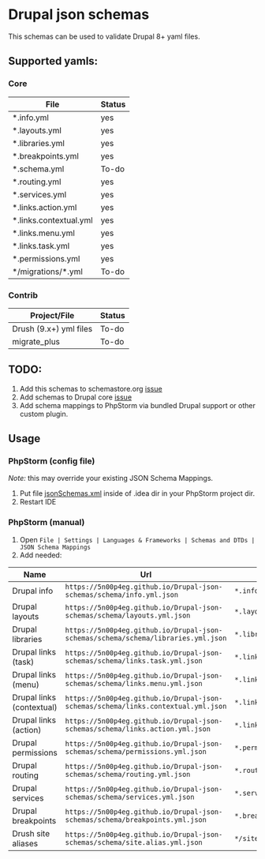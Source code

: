 # Drupal json schemas
This schemas can be used to validate Drupal 8+ yaml files.

## Supported yamls:
### Core
|File                   |Status|
|-----------------------|------|
|*.info.yml             |yes   |
|*.layouts.yml          |yes   |
|*.libraries.yml        |yes   | 
|*.breakpoints.yml      |yes   |
|*.schema.yml           |To-do |
|*.routing.yml          |yes   |
|*.services.yml         |yes   |
|*.links.action.yml     |yes   |
|*.links.contextual.yml |yes   |
|*.links.menu.yml       |yes   |
|*.links.task.yml       |yes   |
|*.permissions.yml      |yes   |
|\*/migrations/\*.yml   |To-do |

### Contrib
|Project/File           |Status|
|-----------------------|------|
|Drush (9.x+) yml files |To-do |
|migrate_plus           |To-do |

## TODO:
1. Add this schemas to schemastore.org [issue](https://github.com/SchemaStore/schemastore/issues/710)
1. Add schemas to Drupal core [issue](https://www.drupal.org/project/drupal/issues/3061454)
1. Add schema mappings to PhpStorm via bundled Drupal support or other custom plugin.  

## Usage
### PhpStorm (config file)
*Note:* this may override your existing JSON Schema Mappings.   

1. Put file [jsonSchemas.xml](https://raw.githubusercontent.com/5n00p4eg/Drupal-json-schemas/master/configs/jsonSchemas.xml) inside of .idea dir in your PhpStorm project dir.
1. Restart IDE

### PhpStorm (manual)
1. Open `File | Settings | Languages & Frameworks | Schemas and DTDs | JSON Schema Mappings`
1. Add needed:

|Name|Url|Pattern|
|----|---|-------|
|Drupal info|`https://5n00p4eg.github.io/Drupal-json-schemas/schema/info.yml.json`|`*.info.yml`|
|Drupal layouts|`https://5n00p4eg.github.io/Drupal-json-schemas/schema/layouts.yml.json`|`*.layouts.yml`|
|Drupal libraries|`https://5n00p4eg.github.io/Drupal-json-schemas/schema/schema/libraries.yml.json`|`*.libraries.yml`|
|Drupal links (task)|`https://5n00p4eg.github.io/Drupal-json-schemas/schema/links.task.yml.json`|`*.links.task.yml`|
|Drupal links (menu)|`https://5n00p4eg.github.io/Drupal-json-schemas/schema/links.menu.yml.json`|`*.links.menu.yml`|
|Drupal links (contextual)|`https://5n00p4eg.github.io/Drupal-json-schemas/schema/links.contextual.yml.json`|`*.links.contextual.yml`|
|Drupal links (action)|`https://5n00p4eg.github.io/Drupal-json-schemas/schema/links.action.yml.json`|`*.links.action.yml`|
|Drupal permissions|`https://5n00p4eg.github.io/Drupal-json-schemas/schema/permissions.yml.json`|`*.permissions.yml`|
|Drupal routing|`https://5n00p4eg.github.io/Drupal-json-schemas/schema/routing.yml.json`|`*.routing.yml`|
|Drupal services|`https://5n00p4eg.github.io/Drupal-json-schemas/schema/services.yml.json`|`*.services.yml`|
|Drupal breakpoints|`https://5n00p4eg.github.io/Drupal-json-schemas/schema/breakpoints.yml.json`|`*.breakpoints.yml`|
|Drush site aliases|`https://5n00p4eg.github.io/Drupal-json-schemas/schema/site.alias.yml.json`|`*/sites/*.site.yml`|
   
